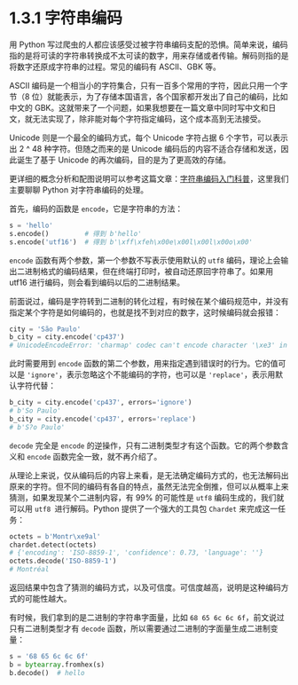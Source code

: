 # 1.3.1 字符串编码

用 Python 写过爬虫的人都应该感受过被字符串编码支配的恐惧。简单来说，编码指的是将可读的字符串转换成不太可读的数字，用来存储或者传输。解码则指的是将数字还原成字符串的过程。常见的编码有 ASCII、GBK 等。

ASCII 编码是一个相当小的字符集合，只有一百多个常用的字符，因此只用一个字节（8 位）就能表示，为了存储本国语言，各个国家都开发出了自己的编码，比如中文的 GBK。这就带来了一个问题，如果我想要在一篇文章中同时写中文和日文，就无法实现了，除非能对每个字符指定编码，这个成本高到无法接受。

Unicode 则是一个最全的编码方式，每个 Unicode 字符占据 6 个字节，可以表示出 2 ^ 48 种字符。但随之而来的是 Unicode 编码后的内容不适合存储和发送，因此诞生了基于 Unicode 的再次编码，目的是为了更高效的存储。

更详细的概念分析和配图说明可以参考这篇文章：[字符串编码入门科普](http://fullstack.blog/2017/09/19/%E5%AD%97%E7%AC%A6%E4%B8%B2%E7%BC%96%E7%A0%81%E5%85%A5%E9%97%A8%E7%A7%91%E6%99%AE/)，这里我们主要聊聊 Python 对字符串编码的处理。

首先，编码的函数是 `encode`，它是字符串的方法：

```python
s = 'hello'
s.encode()         # 得到 b'hello'
s.encode('utf16')  # 得到 b'\xff\xfeh\x00e\x00l\x00l\x00o\x00'
```

`encode` 函数有两个参数，第一个参数不写表示使用默认的 `utf8` 编码，理论上会输出二进制格式的编码结果，但在终端打印时，被自动还原回字符串了。如果用 utf16 进行编码，则会看到编码以后的二进制结果。

前面说过，编码是字符转到二进制的转化过程，有时候在某个编码规范中，并没有指定某个字符是如何编码的，也就是找不到对应的数字，这时候编码就会报错：

```python
city = 'São Paulo'
b_city = city.encode('cp437')
# UnicodeEncodeError: 'charmap' codec can't encode character '\xe3' in position 1: character maps to <undefined>
```

此时需要用到 `encode` 函数的第二个参数，用来指定遇到错误时的行为。它的值可以是 `'ignore'`，表示忽略这个不能编码的字符，也可以是 `'replace'`，表示用默认字符代替：

```python
b_city = city.encode('cp437', errors='ignore') 
# b'So Paulo'
b_city = city.encode('cp437', errors='replace')
# b'S?o Paulo'
```

`decode` 完全是 `encode` 的逆操作，只有二进制类型才有这个函数。它的两个参数含义和 `encode` 函数完全一致，就不再介绍了。

从理论上来说，仅从编码后的内容上来看，是无法确定编码方式的，也无法解码出原来的字符。但不同的编码有各自的特点，虽然无法完全倒推，但可以从概率上来猜测，如果发现某个二进制内容，有 99% 的可能性是 `utf8` 编码生成的，我们就可以用 `utf8 `进行解码。Python 提供了一个强大的工具包 `Chardet` 来完成这一任务：

```python
octets = b'Montr\xe9al'
chardet.detect(octets)
# {'encoding': 'ISO-8859-1', 'confidence': 0.73, 'language': ''}
octets.decode('ISO-8859-1')
# Montréal
```

返回结果中包含了猜测的编码方式，以及可信度。可信度越高，说明是这种编码方式的可能性越大。

有时候，我们拿到的是二进制的字符串字面量，比如 `68 65 6c 6c 6f`，前文说过只有二进制类型才有 `decode` 函数，所以需要通过二进制的字面量生成二进制变量：

```python
s = '68 65 6c 6c 6f'
b = bytearray.fromhex(s)
b.decode()  # hello
```
